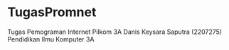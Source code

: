 # TugasPromnet
Tugas Pemograman Internet Pilkom 3A
Danis Keysara Saputra 
(2207275) 
Pendidikan Ilmu Komputer 3A
